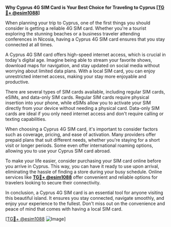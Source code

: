 **Why Cyprus 4G SIM Card is Your Best Choice for Traveling to Cyprus [[TG💪+ @esim1088](https://t.me/s/esim1088)]**

When planning your trip to Cyprus, one of the first things you should consider is getting a reliable 4G SIM card. Whether you're a tourist exploring the stunning beaches or a business traveler attending conferences in Nicosia, having a Cyprus 4G SIM card ensures that you stay connected at all times.

A Cyprus 4G SIM card offers high-speed internet access, which is crucial in today's digital age. Imagine being able to stream your favorite shows, download maps for navigation, and stay updated on social media without worrying about limited data plans. With a local SIM card, you can enjoy unrestricted internet access, making your stay more enjoyable and productive.

There are several types of SIM cards available, including regular SIM cards, eSIMs, and data-only SIM cards. Regular SIM cards require physical insertion into your phone, while eSIMs allow you to activate your SIM directly from your device without needing a physical card. Data-only SIM cards are ideal if you only need internet access and don't require calling or texting capabilities.

When choosing a Cyprus 4G SIM card, it's important to consider factors such as coverage, pricing, and ease of activation. Many providers offer prepaid plans that suit different needs, whether you're staying for a short visit or longer periods. Some even offer international roaming options, allowing you to use your Cyprus SIM card abroad.

To make your life easier, consider purchasing your SIM card online before you arrive in Cyprus. This way, you can have it ready to use upon arrival, eliminating the hassle of finding a store during your busy schedule. Online services like **[TG💪+ @esim1088](https://t.me/s/esim1088)** offer convenient and reliable options for travelers looking to secure their connectivity.

In conclusion, a Cyprus 4G SIM card is an essential tool for anyone visiting this beautiful island. It ensures you stay connected, navigate smoothly, and enjoy your experience to the fullest. Don't miss out on the convenience and peace of mind that comes with having a local SIM card. 

[[TG💪+ @esim1088](https://t.me/s/esim1088) ![Image](https://i.postimg.cc/Y0z9fWf4/image.png)]